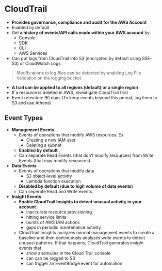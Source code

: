 # CloudTrail
- **Provides governance, compliance and audit for the AWS Account**
- Enabled by default
- Get **a history of events/API calls made within your AWS account** by:
  - Console
  - SDK
  - CLI
  - AWS Services
- Can put logs from CloudTrail into S3 (encrypted by default using SSE-S3) or CloudWatch Logs
> Modifications to log files can be detected by enabling Log File Validation on the logging bucket
- **A trail can be applied to all regions (default) or a single region**
- If a resource is deleted in AWS, investigate CloudTrail first
- Event retention: 90 days (To keep events beyond this period, log them to S3 and use Athena)

## Event Types
- **Management Events**
  - Events of operations that modify AWS resources. Ex:
    - Creating a new IAM user
    - Deleting a subnet
  - **Enabled by default**
  - Can separate Read Events (that don’t modify resources) from Write Events (that may modify resources)
- **Data Events**
  - Events of operations that modify data
    - S3 object-level activity
    - Lambda function execution
  - **Disabled by default (due to high volume of data events)**
  - Can seperate Read and Write events
- **Insight Events**
  - **Enable CloudTrail Insights to detect unusual activity in your account**
    - inaccurate resource provisioning
    - hitting service limits
    - bursts of AWS IAM actions
    - gaps in periodic maintenance activity
  - CloudTrail Insights analyzes normal management events to create a baseline and then continuously analyzes write events to detect unusual patterns. If that happens, CloudTrail generates insight events that
    - show anomalies in the Cloud Trail console
    - can can be logged to S3
    - can trigger an EventBridge event for automation